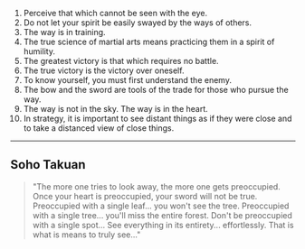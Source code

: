 1. Perceive that which cannot be seen with the eye.
2. Do not let your spirit be easily swayed by the ways of others.
3. The way is in training.
4. The true science of martial arts means practicing them in a spirit of humility.
5. The greatest victory is that which requires no battle.
6. The true victory is the victory over oneself.
7. To know yourself, you must first understand the enemy.
8. The bow and the sword are tools of the trade for those who pursue the way.
9. The way is not in the sky. The way is in the heart.
10. In strategy, it is important to see distant things as if they were close and to take a distanced view of close things.

---

## Soho Takuan
>"The more one tries to look away, the more one gets preoccupied. Once your heart is preoccupied, your sword will not be true. Preoccupied with a single leaf... you won't see the tree. Preoccupied with a single tree... you'll miss the entire forest. Don't be preoccupied with a single spot... See everything in its entirety... effortlessly. That is what is means to truly see..."
